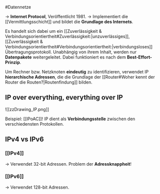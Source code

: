 #Datennetze 

-> **Internet Protocol**, Veröffentlicht 1981.
-> Implementiert die [[Vermittlungsschicht]] und bildet die **Grundlage des Internets**.

Es handelt sich dabei um ein [[Zuverlässigkeit & Verbindungsorientiertheit#Zuverlässigkeit:|unzuverlässiges]], [[Zuverlässigkeit & Verbindungsorientiertheit#Verbindungsorientiertheit:|verbindungsloses]] Übertragungsprotokoll. Unabhängig von ihrem Inhalt, werden nur **Datenpakete** weitergeleitet. Dabei funktioniert es nach dem **Best-Effort-Prinzip**.

Um Rechner bzw. Netzknoten **eindeutig** zu identifizieren, verwendet IP **hierarchische Adressen**, die die Grundlage der [[Router#Woher kennt der Router die Routen?|Routenfindung]] bilden.


## IP over everything, everything over IP

![[zzDrawing_IP.png]]

Beispiel: [[IPoAC]]! IP dient als **Verbindungsstelle** zwischen den verschiedensten Protokollen.

## IPv4 vs IPv6

### [[IPv4]]

-> Verwendet 32-bit Adressen. Problem der **Adressknappheit**!

### [[IPv6]]

-> Verwendet 128-bit Adressen.